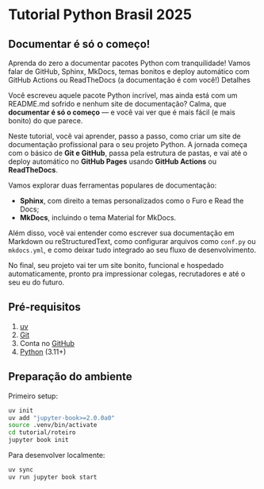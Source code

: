 # Tutorial Python Brasil 2025

## Documentar é só o começo!

Aprenda do zero a documentar pacotes Python com tranquilidade! Vamos falar de GitHub, Sphinx, MkDocs, temas bonitos e deploy automático com GitHub Actions ou ReadTheDocs (a documentação é com você!)
Detalhes

Você escreveu aquele pacote Python incrível, mas ainda está com um README.md sofrido e nenhum site de documentação? Calma, que **documentar é só o começo** — e você vai ver que é mais fácil (e mais bonito) do que parece.

Neste tutorial, você vai aprender, passo a passo, como criar um site de documentação profissional para o seu projeto Python. A jornada começa com o básico de **Git e GitHub**, passa pela estrutura de pastas, e vai até o deploy automático no **GitHub Pages** usando **GitHub Actions** ou **ReadTheDocs**.

Vamos explorar duas ferramentas populares de documentação:

- **Sphinx**, com direito a temas personalizados como o Furo e Read the Docs;
- **MkDocs**, incluindo o tema Material for MkDocs.

Além disso, você vai entender como escrever sua documentação em Markdown ou reStructuredText, como configurar arquivos como `conf.py` ou `mkdocs.yml`, e como deixar tudo integrado ao seu fluxo de desenvolvimento.

No final, seu projeto vai ter um site bonito, funcional e hospedado automaticamente, pronto pra impressionar colegas, recrutadores e até o seu eu do futuro.

## Pré-requisitos

1. [uv](https://docs.astral.sh/uv/)
2. [Git](https://git-scm.com/)
3. Conta no [GitHub](https://github.com/)
4. [Python](https://www.python.org/downloads/) (3.11+)

## Preparação do ambiente

Primeiro setup:

```bash
uv init
uv add "jupyter-book>=2.0.0a0"
source .venv/bin/activate
cd tutorial/roteiro
jupyter book init
```

Para desenvolver localmente:

```bash
uv sync
uv run jupyter book start
```
